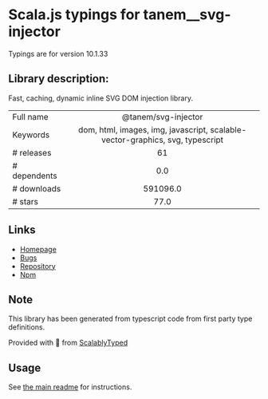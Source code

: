 
# Scala.js typings for tanem__svg-injector

Typings are for version 10.1.33

## Library description:
Fast, caching, dynamic inline SVG DOM injection library.

|                    |                 |
| ------------------ | :-------------: |
| Full name          | @tanem/svg-injector |
| Keywords           | dom, html, images, img, javascript, scalable-vector-graphics, svg, typescript |
| # releases         | 61 |
| # dependents       | 0.0 |
| # downloads        | 591096.0 |
| # stars            | 77.0 |

## Links
- [Homepage](https://github.com/tanem/svg-injector)
- [Bugs](https://github.com/tanem/svg-injector/issues)
- [Repository](https://github.com/tanem/svg-injector)
- [Npm](https://www.npmjs.com/package/%40tanem%2Fsvg-injector)
    


## Note
This library has been generated from typescript code from first party type definitions.

Provided with :purple_heart: from [ScalablyTyped](https://github.com/oyvindberg/ScalablyTyped)

## Usage
See [the main readme](../../readme.md) for instructions.


